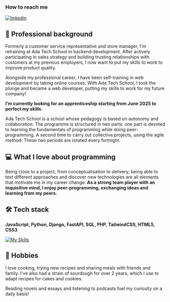 ### How to reach me 

[![linkedin](https://img.shields.io/badge/linkedin-0A66C2?style=for-the-badge&logo=linkedin&logoColor=white)](https://www.linkedin.com/in/alix-leve/)

## 🧭 Professional background
Formerly a customer service representative and store manager, I'm retraining at Ada Tech School in backend development. After actively participating in sales strategy and building trusting relationships with customers at my previous employers, I now want to put my skills to work to improve product quality.

Alongside my professional career, I have been self-training in web development by taking online courses. With Ada Tech School, I took the plunge and became a web developer, putting my skills to work for my future company!

**I’m currently looking for an apprenticeship starting from June 2025 to perfect my skills.**


Ada Tech School is a school whose pedagogy is based on autonomy and collaboration. The programme is structured in two parts: one part is devoted to learning the fundamentals of programming while doing peer-programming. A second time to carry out collective projects, using the agile method. These two periods are rotated every fortnight. 

## 💻 What I love about programming

Being close to a project, from conceptualisation to delivery, being able to test different approaches and discover new technologies are all elements that motivate me in my career change.
**As a strong team player with an inquisitive mind, I enjoy peer-programming, exchanging ideas and learning from my peers.**

## 🛠️ Tech stack
**JavaScript, Python, Django, FastAPI, SQL, PHP, TailwindCSS, HTML5, CSS3**

[![My Skills](https://skillicons.dev/icons?i=js,python,django,fastapi,php,tailwind,html,css)](https://skillicons.dev)

## 🌱 Hobbies
I love cooking, trying new recipes and sharing meals with friends and family. I've also had a strain of sourdough for over 2 years, which I use to adapt recipes for cakes and cookies.

Reading novels and essays and listening to podcasts fuel my curiosity on a daily basis!




<!---
AlixLv/AlixLv is a ✨ special ✨ repository because its `README.md` (this file) appears on your GitHub profile.
You can click the Preview link to take a look at your changes.
--->

